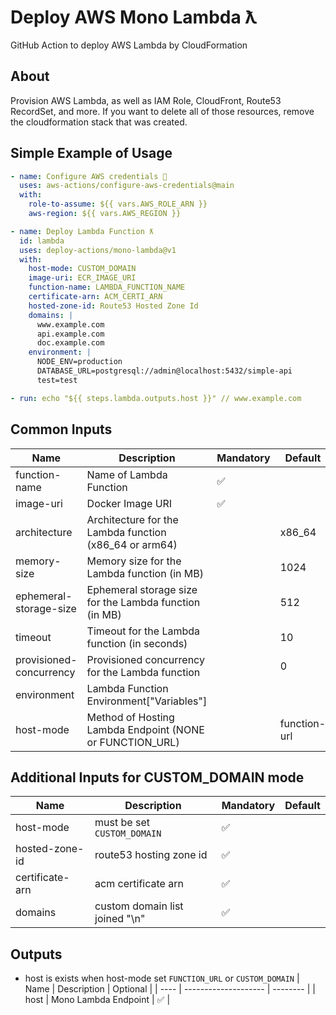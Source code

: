 # Deploy AWS Mono Lambda ƛ

GitHub Action to deploy AWS Lambda by CloudFormation

## About

Provision AWS Lambda, as well as IAM Role, CloudFront, Route53 RecordSet, and more. If you want to delete all of those resources, remove the cloudformation stack that was created.

## Simple Example of Usage

```yml
- name: Configure AWS credentials 🔑
  uses: aws-actions/configure-aws-credentials@main
  with:
    role-to-assume: ${{ vars.AWS_ROLE_ARN }}
    aws-region: ${{ vars.AWS_REGION }}

- name: Deploy Lambda Function ƛ
  id: lambda
  uses: deploy-actions/mono-lambda@v1
  with:
    host-mode: CUSTOM_DOMAIN
    image-uri: ECR_IMAGE_URI
    function-name: LAMBDA_FUNCTION_NAME
    certificate-arn: ACM_CERTI_ARN
    hosted-zone-id: Route53 Hosted Zone Id
    domains: |
      www.example.com
      api.example.com
      doc.example.com
    environment: |
      NODE_ENV=production
      DATABASE_URL=postgresql://admin@localhost:5432/simple-api
      test=test

- run: echo "${{ steps.lambda.outputs.host }}" // www.example.com
```

## Common Inputs

| Name                    | Description                                              | Mandatory | Default      |
| ----------------------- | -------------------------------------------------------- | --------- | ------------ |
| function-name           | Name of Lambda Function                                  | ✅        |              |
| image-uri               | Docker Image URI                                         | ✅        |              |
| architecture            | Architecture for the Lambda function (x86_64 or arm64)   |           | x86_64       |
| memory-size             | Memory size for the Lambda function (in MB)              |           | 1024         |
| ephemeral-storage-size  | Ephemeral storage size for the Lambda function (in MB)   |           | 512          |
| timeout                 | Timeout for the Lambda function (in seconds)             |           | 10           |
| provisioned-concurrency | Provisioned concurrency for the Lambda function          |           | 0            |
| environment             | Lambda Function Environment["Variables"]                 |           |              |
| host-mode               | Method of Hosting Lambda Endpoint (NONE or FUNCTION_URL) |           | function-url |

## Additional Inputs for CUSTOM_DOMAIN mode

| Name            | Description                    | Mandatory | Default |
| --------------- | ------------------------------ | --------- | ------- |
| host-mode       | must be set `CUSTOM_DOMAIN`    | ✅        |         |
| hosted-zone-id  | route53 hosting zone id        | ✅        |         |
| certificate-arn | acm certificate arn            | ✅        |         |
| domains         | custom domain list joined "\n" | ✅        |         |

## Outputs

- host is exists when host-mode set `FUNCTION_URL` or `CUSTOM_DOMAIN`
  | Name | Description | Optional |
  | ---- | -------------------- | -------- |
  | host | Mono Lambda Endpoint | ✅ |
